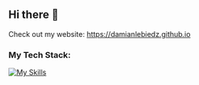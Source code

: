 ## Hi there 👋

Check out my website:
https://damianlebiedz.github.io

### My Tech Stack:

[![My Skills](https://skillicons.dev/icons?i=py,go,graphql,docker,cpp,r,java,html,css)](https://skillicons.dev)

<!--
**damianlebiedz/damianlebiedz** is a ✨ _special_ ✨ repository because its `README.md` (this file) appears on your GitHub profile.

Here are some ideas to get you started:

- 🔭 I’m currently working on ...
- 🌱 I’m currently learning ...
- 👯 I’m looking to collaborate on ...
- 🤔 I’m looking for help with ...
- 💬 Ask me about ...
- 📫 How to reach me: ...
- 😄 Pronouns: ...
- ⚡ Fun fact: ...
-->
